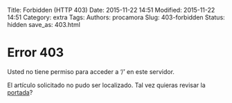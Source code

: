 ﻿Title: Forbidden (HTTP 403)
Date: 2015-11-22 14:51
Modified: 2015-11-22 14:51
Category: extra
Tags:
Authors: procamora
Slug: 403-forbidden
Status: hidden
save_as: 403.html


# Error 403

Usted no tiene permiso para acceder a ‘/’ en este servidor.

El artículo solicitado no pudo ser localizado. Tal vez quieras revisar la [portada](/archives/index.html)?
